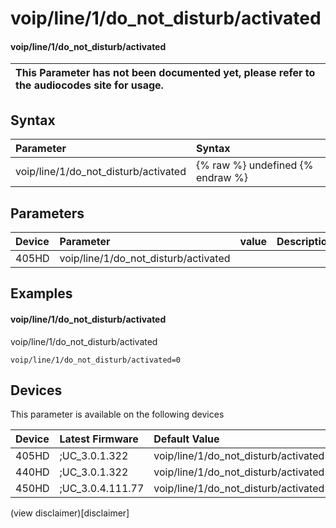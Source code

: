 ﻿---
description: voip/line/1/do_not_disturb/activated
search:
    keywords: ['voip','line','1','do_not_disturb','activated']
---

# voip/line/1/do_not_disturb/activated

#### voip/line/1/do_not_disturb/activated


| This Parameter has not been documented yet, please refer to the audiocodes site for usage.  |
| :--- |

## Syntax
| Parameter | Syntax |
| :--- | :--- |
|voip/line/1/do_not_disturb/activated | {% raw %} undefined {% endraw %} |

## Parameters
|Device|Parameter|value|Description|
|:---|:---|:---|:---|
| 405HD | voip/line/1/do_not_disturb/activated |  |  |

## Examples
#### voip/line/1/do_not_disturb/activated

voip/line/1/do_not_disturb/activated

```
voip/line/1/do_not_disturb/activated=0
```

## Devices
This parameter is available on the following devices

| Device | Latest Firmware | Default Value |
|:---|:---|:---|
| 405HD | ;UC_3.0.1.322 | voip/line/1/do_not_disturb/activated=0 
| 440HD | ;UC_3.0.1.322 | voip/line/1/do_not_disturb/activated=0 
| 450HD | ;UC_3.0.4.111.77 | voip/line/1/do_not_disturb/activated=0 

(view disclaimer)[disclaimer]
